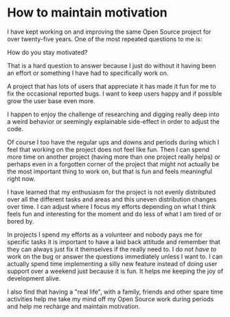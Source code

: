 # How to maintain motivation

I have kept working on and improving the same Open Source project for over
twenty-five years. One of the most repeated questions to me is:

How do you stay motivated?

That is a hard question to answer because I just do without it having been an
effort or something I have had to specifically work on.

A project that has lots of users that appreciate it has made it fun for me to
fix the occasional reported bugs. I want to keep users happy and if possible
grow the user base even more.

I happen to enjoy the challenge of researching and digging really deep into a
weird behavior or seemingly explainable side-effect in order to adjust the
code.

Of course I too have the regular ups and downs and periods during which I feel
that working on the project does not feel like fun. Then I can spend more time
on another project (having more than one project really helps) or perhaps even
in a forgotten corner of the project that might not actually be the most
important thing to work on, but that is fun and feels meaningful right now.

I have learned that my enthusiasm for the project is not evenly distributed
over all the different tasks and areas and this uneven distribution changes
over time. I can adjust where I focus my efforts depending on what I think
feels fun and interesting for the moment and do less of what I am tired of or
bored by.

In projects I spend my efforts as a volunteer and nobody pays me for specific
tasks it is important to have a laid back attitude and remember that they can
always just fix it themselves if the really need to. I do not *have to* work
on the bug or answer the questions immediately unless I want to. I can
actually spend time implementing a silly new feature instead of doing user
support over a weekend just because it is fun. It helps me keeping the joy of
development alive.

I also find that having a "real life", with a family, friends and other spare
time activities help me take my mind off my Open Source work during periods
and help me recharge and maintain motivation.
